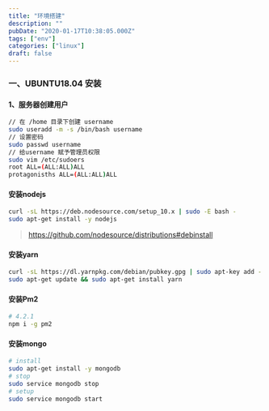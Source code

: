 ```yaml
---
title: "环境搭建"
description: ""
pubDate: "2020-01-17T10:38:05.000Z"
tags: ["env"]
categories: ["linux"]
draft: false
---
```



### 一、UBUNTU18.04 安装

#### 1、服务器创建用户

```bash
// 在 /home 目录下创建 username 
sudo useradd -m -s /bin/bash username
// 设置密码
sudo passwd username
// 给username 赋予管理员权限
sudo vim /etc/sudoers
root ALL=(ALL:ALL)ALL
protagonisths ALL=(ALL:ALL)ALL
```

#### 安装nodejs

```bash
curl -sL https://deb.nodesource.com/setup_10.x | sudo -E bash -
sudo apt-get install -y nodejs
```

> https://github.com/nodesource/distributions#debinstall

#### 安装yarn

```bash
curl -sL https://dl.yarnpkg.com/debian/pubkey.gpg | sudo apt-key add -
sudo apt-get update && sudo apt-get install yarn
```

#### 安装Pm2

```bash
# 4.2.1
npm i -g pm2
```

<!--more-->

#### 安装mongo

```bash
# install
sudo apt-get install -y mongodb
# stop
sudo service mongodb stop
# setup
sudo service mongodb start
```

